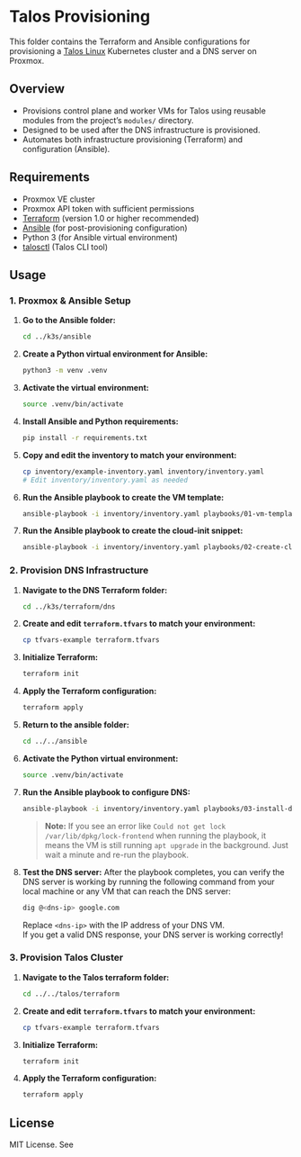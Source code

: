 # Talos Provisioning

This folder contains the Terraform and Ansible configurations for provisioning a [Talos Linux](https://www.talos.dev/) Kubernetes cluster and a DNS server on Proxmox.

## Overview

- Provisions control plane and worker VMs for Talos using reusable modules from the project’s `modules/` directory.
- Designed to be used after the DNS infrastructure is provisioned.
- Automates both infrastructure provisioning (Terraform) and configuration (Ansible).

## Requirements

- Proxmox VE cluster
- Proxmox API token with sufficient permissions
- [Terraform](https://www.terraform.io/) (version 1.0 or higher recommended)
- [Ansible](https://www.ansible.com/) (for post-provisioning configuration)
- Python 3 (for Ansible virtual environment)
- [talosctl](https://www.talos.dev/v1.10/introduction/getting-started/) (Talos CLI tool)

## Usage

### 1. Proxmox & Ansible Setup

1. **Go to the Ansible folder:**
   ```sh
   cd ../k3s/ansible
   ```

2. **Create a Python virtual environment for Ansible:**
   ```sh
   python3 -m venv .venv
   ```

3. **Activate the virtual environment:**
   ```sh
   source .venv/bin/activate
   ```

4. **Install Ansible and Python requirements:**
   ```sh
   pip install -r requirements.txt
   ```

5. **Copy and edit the inventory to match your environment:**
   ```sh
   cp inventory/example-inventory.yaml inventory/inventory.yaml
   # Edit inventory/inventory.yaml as needed
   ```

6. **Run the Ansible playbook to create the VM template:**
   ```sh
   ansible-playbook -i inventory/inventory.yaml playbooks/01-vm-template.yaml
   ```

7. **Run the Ansible playbook to create the cloud-init snippet:**
   ```sh
   ansible-playbook -i inventory/inventory.yaml playbooks/02-create-cloud-init-snippets.yaml
   ```

### 2. Provision DNS Infrastructure

1. **Navigate to the DNS Terraform folder:**
   ```sh
   cd ../k3s/terraform/dns
   ```

2. **Create and edit `terraform.tfvars` to match your environment:**
   ```sh
   cp tfvars-example terraform.tfvars
   ```

3. **Initialize Terraform:**
   ```sh
   terraform init
   ```

4. **Apply the Terraform configuration:**
   ```sh
   terraform apply
   ```

5. **Return to the ansible folder:**
   ```sh
   cd ../../ansible
   ```

6. **Activate the Python virtual environment:**
   ```sh
   source .venv/bin/activate
   ```

7. **Run the Ansible playbook to configure DNS:**
   ```sh
   ansible-playbook -i inventory/inventory.yaml playbooks/03-install-dns.yaml
   ```
   > **Note:** If you see an error like `Could not get lock /var/lib/dpkg/lock-frontend` when running the playbook, it means the VM is still running `apt upgrade` in the background. Just wait a minute and re-run the playbook.

8. **Test the DNS server:**
   After the playbook completes, you can verify the DNS server is working by running the following command from your local machine or any VM that can reach the DNS server:

   ```sh
   dig @<dns-ip> google.com
   ```

   Replace `<dns-ip>` with the IP address of your DNS VM.  
   If you get a valid DNS response, your DNS server is working correctly!

### 3. Provision Talos Cluster

1. **Navigate to the Talos terraform folder:**
   ```sh
   cd ../../talos/terraform
   ```
   
2. **Create and edit `terraform.tfvars` to match your environment:**
   ```sh
   cp tfvars-example terraform.tfvars
   ```

3. **Initialize Terraform:**
   ```sh
   terraform init
   ```

4. **Apply the Terraform configuration:**
   ```sh
   terraform apply
   ```

## License

MIT License. See